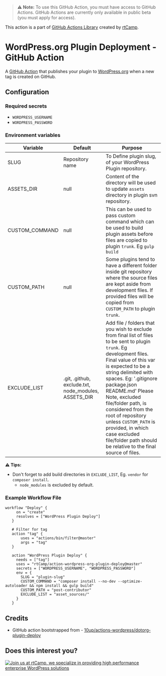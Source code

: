 > **⚠️ Note:** To use this GitHub Action, you must have access to GitHub Actions. GitHub Actions are currently only available in public beta (you must apply for access).

This action is a part of [GitHub Actions Library](https://github.com/rtCamp/github-actions-library/) created by [rtCamp](https://github.com/rtCamp/).

# WordPress.org Plugin Deployment - GitHub Action

A [GitHub Action](https://github.com/features/actions) that publishes your plugin to [WordPress.org](https://wordpress.org/) when a new tag is created on GitHub.

## Configuration

### Required secrets
* `WORDPRESS_USERNAME`
* `WORDPRESS_PASSWORD`

### Environment variables
| Variable       | Default                                              | Purpose                                                                                                                                                                                                                                                                                                                                                                                                                                                     |
|----------------|------------------------------------------------------|-------------------------------------------------------------------------------------------------------------------------------------------------------------------------------------------------------------------------------------------------------------------------------------------------------------------------------------------------------------------------------------------------------------------------------------------------------------|
| SLUG           | Repository name                                      | To Define plugin slug, of your WordPress Plugin repository.                                                                                                                                                                                                                                                                                                                                                                                                 |
| ASSETS_DIR     | null                                                 | Content of the directory will be used to update `assets` directory in plugin svn repository.                                                                                                                                                                                                                                                                                                                                                                |
| CUSTOM_COMMAND | null                                                 | This can be used to pass custom command which can be used to build plugin assets before files are copied to plugin `trunk`. Eg `gulp build`                                                                                                                                                                                                                                                                                                                 |
| CUSTOM_PATH    | null                                                 | Some plugins tend to have a different folder inside git repository where the source files are kept aside from development files. If provided files will be copied from `CUSTOM_PATH` to plugin `trunk`.                                                                                                                                                                                                                                                     |
| EXCLUDE_LIST   | .git, .github, exclude.txt, node_modules, ASSETS_DIR | Add file / folders that you wish to exclude from final list of files to be sent to plugin `trunk`. Eg development files.   Final value of this var is expected to be a string delimited with spaces. Eg: '.gitignore package.json README.md'   Please Note, excluded file/folder path, is considered from the root of repository unless `CUSTOM_PATH` is provided, in which case excluded file/folder path should be relative to the final source of files. |

**⚠️ Tips:**

- Don't forget to add build directories in `EXCLUDE_LIST`, Eg. `vendor` for `composer install`.
  - `node_modules` is excluded by default.

### Example Workflow File

```
workflow "Deploy" {
     on = "create"
     resolves = ["WordPress Plugin Deploy"]
   }
   
   # Filter for tag
   action "tag" {
       uses = "actions/bin/filter@master"
       args = "tag"
   }
   
   action "WordPress Plugin Deploy" {
     needs = ["tag"]
     uses = "rtCamp/action-wordpress-org-plugin-deploy@master"
     secrets = ["WORDPRESS_USERNAME", "WORDPRESS_PASSWORD"]
     env = {
       SLUG = "plugin-slug"
       CUSTOM_COMMAND = "composer install --no-dev --optimize-autoloader && npm install && gulp build"
       CUSTOM_PATH = "post-contributor"
       EXCLUDE_LIST = "asset_sources/"
     }
   }
```

## Credits

* GitHub action bootstrapped from - [10up/actions-wordpress/dotorg-plugin-deploy](https://github.com/10up/actions-wordpress/tree/master/dotorg-plugin-deploy)  

## Does this interest you?

<a href="https://rtcamp.com/"><img src="https://rtcamp.com/wp-content/uploads/2019/04/github-banner@2x.png" alt="Join us at rtCamp, we specialize in providing high performance enterprise WordPress solutions"></a>
